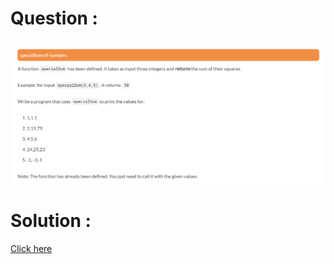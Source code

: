 # Question :
![special sum of numbers](https://github.com/prabhu30/coding/blob/main/Edyst/Python%20-%20Intro%20to%20Advanced/35_specialSum%20of%20numbers/image.png)

# Solution :
[Click here](https://github.com/prabhu30/coding/blob/main/Edyst/Python%20-%20Intro%20to%20Advanced/35_specialSum%20of%20numbers/solution.py)
